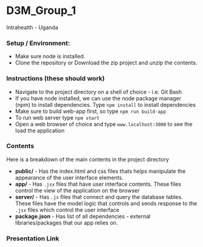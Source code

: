 # D3M_Group_1
Intrahealth - Uganda


### Setup / Environment:
* Make sure node is installed.
* Clone the repository or Download the zip project and unzip the contents.

### Instructions (these should work)
* Navigate to the project directory on a shell of choice - i.e. Git Bash
* If you have node installed, we can use the node package manager (npm) to install dependencies. Type `npm install` to install dependencies
* Make sure to build web-app first, so type `npm run build-app`
* To run web server type `npm start`
* Open a web browser of choice and type `www.localhost:3000` to see the load the application

### Contents
Here is a breakdown of the main contents in the project directory

* **public/** - Has the index.html and css files thats helps manipulate the appearance of the user interface elements.
* **app/** -  Has `.jsx` files that have user interface contents. These files control the view of the application on the browser
* **server/** -  Has `.js` files that connect and query the database tables. These files have the model logic that controls and sends response to the `.jsx` files which control the user interface
* **package.json** - Has list of all dependencies - external libraries/packages that our app relies on. 

### Presentation Link

